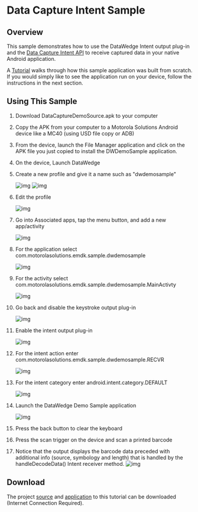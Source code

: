 # Data Capture Intent Sample

## Overview
This sample demonstrates how to use the DataWedge Intent output plug-in and the [Data Capture Intent API](../guide/reference/refdatacaptureintent) to receive captured data in your native Android application. 

A [Tutorial](../guide/tutorial/tutdatacaptureintent) walks through how this sample application was built from scratch. If you would simply like to see the application run on your device, follow the instructions in the next section.

## Using This Sample

1. Download DataCaptureDemoSource.apk to your computer
2. Copy the APK from your computer to a Motorola Solutions Android device like a MC40 (using USD file copy or ADB)
3. From the device, launch the File Manager application and click on the APK file you just copied to install the DWDemoSample application.
4. On the device, Launch DataWedge
5. Create a new profile and give it a name such as "dwdemosample"

	![img](https://s3-us-west-1.amazonaws.com/launchpad-images/emdk/SampleDataIntent/2.png)
	![img](https://s3-us-west-1.amazonaws.com/launchpad-images/emdk/SampleDataIntent/4.png)
6. Edit the profile

	![img](https://s3-us-west-1.amazonaws.com/launchpad-images/emdk/SampleDataIntent/5.png)
7. Go into Associated apps, tap the menu button, and add a new app/activity

	![img](https://s3-us-west-1.amazonaws.com/launchpad-images/emdk/SampleDataIntent/7.png)
8. For the application select com.motorolasolutions.emdk.sample.dwdemosample

	![img](https://s3-us-west-1.amazonaws.com/launchpad-images/emdk/SampleDataIntent/8.png)
9. For the activity select com.motorolasolutions.emdk.sample.dwdemosample.MainActivty

	![img](https://s3-us-west-1.amazonaws.com/launchpad-images/emdk/SampleDataIntent/9.png)
10. Go back and disable the keystroke output plug-in

	![img](https://s3-us-west-1.amazonaws.com/launchpad-images/emdk/SampleDataIntent/11.png)
11. Enable the intent output plug-in

	![img](https://s3-us-west-1.amazonaws.com/launchpad-images/emdk/SampleDataIntent/12.png)
12. For the intent action enter com.motorolasolutions.emdk.sample.dwdemosample.RECVR

	![img](https://s3-us-west-1.amazonaws.com/launchpad-images/emdk/SampleDataIntent/18.png)
13. For the intent category enter android.intent.category.DEFAULT

	![img](https://s3-us-west-1.amazonaws.com/launchpad-images/emdk/SampleDataIntent/14.png)
14. Launch the DataWedge Demo Sample application

	![img](https://s3-us-west-1.amazonaws.com/launchpad-images/emdk/SampleDataIntent/17.png)
15. Press the back button to clear the keyboard
16. Press the scan trigger on the device and scan a printed barcode
17. Notice that the output displays the barcode data preceded with additional info (source, symbology and length) that is handled by the handleDecodeData() Intent receiver method.
	![img](https://s3-us-west-1.amazonaws.com/launchpad-images/emdk/SampleDataIntent/20.png)

## Download
The project [source](https://s3.amazonaws.com/emdk/Tutorials/DataCaptureDemoSource.zip) and [application](https://s3.amazonaws.com/emdk/Tutorials/DataCaptureDemoApp.apk.zip) to this tutorial can be downloaded (Internet Connection Required).

<a name="theend"></a>



